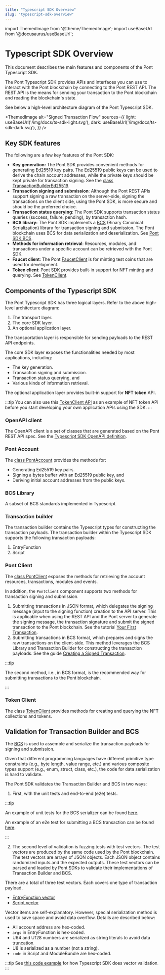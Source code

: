 ```yaml
---
title: "Typescript SDK Overview"
slug: "typescript-sdk-overview"
---
```


import ThemedImage from '@theme/ThemedImage';
import useBaseUrl from '@docusaurus/useBaseUrl';

# Typescript SDK Overview

This document describes the main features and components of the Pont Typescript SDK.

The Pont Typescript SDK provides APIs and interfaces you can use to interact with the Pont blockchain by connecting to the Pont REST API. The REST API is the means for sending your transaction to the Pont blockchain and reading the blockchain's state.

See below a high-level architecture diagram of the Pont Typescript SDK.

<ThemedImage
alt="Signed Transaction Flow"
sources={{
    light: useBaseUrl('/img/docs/ts-sdk-light.svg'),
    dark: useBaseUrl('/img/docs/ts-sdk-dark.svg'),
  }}
/>

## Key SDK features

The following are a few key features of the Pont SDK:

- **Key generation:** The Pont SDK provides convenient methods for generating [Ed25519](https://ed25519.cr.yp.to/) key pairs. The Ed25519 public keys can be used to derive the chain account addresses, while the private keys should be kept private for transaction signing. See the [class TransactionBuilderEd25519](https://aptos-labs.github.io/ts-sdk-doc/classes/TransactionBuilderEd25519.html).
- **Transaction signing and submission**: Although the Pont REST APIs support signing a raw transaction on the server-side, signing the transactions on the client side, using the Pont SDK, is more secure and should be the preferred choice.
- **Transaction status querying**: The Pont SDK supports transaction status queries (success, failure, pending), by transaction hash.
- **BCS library:** The Pont SDK implements a [BCS](https://docs.rs/bcs/latest/bcs/) (Binary Canonical Serialization) library for transaction signing and submission. The Pont blockchain uses BCS for data serialization and deserialization. See [Pont SDK BCS](https://aptos-labs.github.io/ts-sdk-doc/modules/BCS.html).
- **Methods for information retrieval**: Resources, modules, and transactions under a specific account can be retrieved with the Pont SDK.
- **Faucet client**: The Pont [FaucetClient](https://aptos-labs.github.io/ts-sdk-doc/classes/FaucetClient.html) is for minting test coins that are used for development.
- **Token client**: Pont SDK provides built-in support for NFT minting and querying. See [TokenClient](https://aptos-labs.github.io/ts-sdk-doc/classes/TokenClient.html).

## Components of the Typescript SDK

The Pont Typescript SDK has three logical layers. Refer to the above high-level architecture diagram:

1. The transport layer.
2. The core SDK layer.
3. An optional application layer.

The transportation layer is responsible for sending payloads to the REST API endpoints.

The core SDK layer exposes the functionalities needed by most applications, including:

- The key generation.
- Transaction signing and submission.
- Transaction status querying, and
- Various kinds of information retrieval.

The optional application layer provides built-in support for **NFT token** API.

:::tip
You can also use this [TokenClient API](https://aptos-labs.github.io/ts-sdk-doc/classes/TokenClient.html) as an example of NFT token API before you start developing your own application APIs using the SDK.
:::

### OpenAPI client

The OpenAPI client is a set of classes that are generated based on the Pont REST API spec. See the [Typescript SDK OpenAPI definition](https://aptos-labs.github.io/ts-sdk-doc/).

### Pont Account

The [class PontAccount](https://aptos-labs.github.io/ts-sdk-doc/classes/PontAccount.html) provides the methods for:

- Generating Ed25519 key pairs.
- Signing a bytes buffer with an Ed25519 public key, and
- Deriving initial account addresses from the public keys.

### BCS Library

A subset of BCS standards implemented in Typescript.

### Transaction builder

The transaction builder contains the Typescript types for constructing the transaction payloads. The transaction builder within the Typescript SDK supports the following transaction payloads:

1. EntryFunction
2. Script

### Pont Client

The [class PontClient](https://aptos-labs.github.io/ts-sdk-doc/classes/PontClient.html) exposes the methods for retrieving the account resources, transactions, modules and events.

In addition, the `PontClient` component supports two methods for transaction signing and submission.

1. Submitting transactions in JSON format, which delegates the signing message (input to the signing function) creation to the API server. This is applicable when using the REST API and the Pont server to generate the signing message, the transaction signature and submit the signed transaction to the Pont blockchain. See the tutorial [Your First Transaction](/tutorials/first-transaction.md).
2. Submitting transactions in BCS format, which prepares and signs the raw transactions on the client-side. This method leverages the BCS Library and Transaction Builder for constructing the transaction payloads. See the guide [Creating a Signed Transaction](/guides/sign-a-transaction.md).

:::tip

The second method, i.e., in BCS format, is the recommended way for submitting transactions to the Pont blockchain.

:::

### Token Client

The class [TokenClient](https://aptos-labs.github.io/ts-sdk-doc/classes/TokenClient.html) provides methods for creating and querying the NFT collections and tokens.

## Validation for Transaction Builder and BCS

The [BCS](https://docs.rs/bcs/latest/bcs/) is used to assemble and serialize the transaction payloads for signing and submission.

Given that different programming languages have different primitive type constraints (e.g., byte length, value range, etc.) and various composite types support (e.g., enum, struct, class, etc.), the code for data serialization is hard to validate.

The Pont SDK validates the Transaction Builder and BCS in two ways:

1. First, with the unit tests and end-to-end (e2e) tests.

:::tip

An example of unit tests for the BCS serializer can be found [here](https://github.com/aptos-labs/pont-core/blob/main/ecosystem/typescript/sdk/src/bcs/serializer.test.ts).

An example of an e2e test for submitting a BCS transaction can be found [here](https://github.com/aptos-labs/pont-core/blob/main/ecosystem/typescript/sdk/src/pont_client.test.ts#L88).

:::

2. The second level of validation is fuzzing tests with test vectors. The test vectors are produced by the same code used by the Pont blockchain. The test vectors are arrays of JSON objects. Each JSON object contains randomized inputs and the expected outputs. These test vectors can be parsed and loaded by Pont SDKs to validate their implementations of Transaction Builder and BCS.

There are a total of three test vectors. Each covers one type of transaction payload.

- [EntryFunction vector](https://github.com/aptos-labs/pont-core/blob/main/api/goldens/pont_api__tests__transaction_vector_test__test_entry_function_payload.json)
- [Script vector](https://github.com/aptos-labs/pont-core/blob/main/api/goldens/pont_api__tests__transaction_vector_test__test_script_payload.json)

Vector items are self-explanatory. However, special serialization method is used to save space and avoid data overflow. Details are described below:

- All account address are hex-coded.
- `args` in EntryFunction is hex-coded.
- U64 and U128 numbers are serialized as string literals to avoid data truncation.
- U8 is serialized as a number (not a string).
- `code` in Script and ModuleBundle are hex-coded.

:::tip
See [this code example](https://github.com/aptos-labs/pont-core/blob/main/ecosystem/typescript/sdk/src/transaction_builder/transaction_vector.test.ts) for how Typescript SDK does vector validation.
:::

